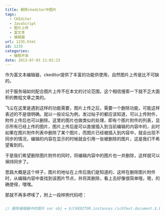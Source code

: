 ```yaml
---
title: 删除ckeditor中图片
tags:
  - CKEditor
  - JavaScript
  - 图片上传
  - 富文本
  - 编辑器
url: 1235.html
id: 1235
categories:
  - 编程开发
date: 2013-07-03 21:01:23
---
```


作为富文本编辑器，ckeditor提供了丰富的功能供使用，自然图片上传是比不可缺的。  

对于服务端如何配合图片上传不在本文的讨论范围，这个相信搜索一下就不乏大面积的教程文章之类的。  

飞尘在这里是遇到这样的功能需要，图片上传之后，需要一个删除功能，可能这样表述的不是很明确。就以一般论坛为例，发过帖子的都应该知道，可以上传附件，附件上传后也可以删除。这里的图片也做类似的处理，即有个图片附件的列表，显示所有已经上传的图片，图片上传后是可以直接插入到当前编辑的内容中的，此时如果在图片附件列表中删除了某个图片，而图片已经被插入到内容中，就会出现不同步的情况，编辑的内容在显示的时候就会引用一张被删除的图片，这是我们不希望看到的。  

于是我们希望删除图片附件的同时，将编辑内容中的图片也一并删除，这样就可以保持同步了。  

思路大概是这个样子，图片的地址在上传后我们是知道的，这样在删除图片附件时，从编辑内容中查找到该图片节点，并将其删除，看上去好像很简单哦，嗯，的确使得，嘿嘿。  

那就不再多啰嗦了，附上一段样例代码吧：  

```javascript  

// 删除编辑器中的图片 var obj = $(CKEDITOR.instances.richText.document.$.body); obj.find('img\[src="' + 'somepath/filename' + '"\]').remove(); \\n```